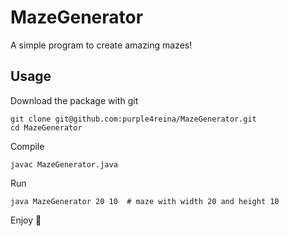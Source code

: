 # MazeGenerator
A simple program to create amazing mazes!

## Usage
Download the package with git

    git clone git@github.com:purple4reina/MazeGenerator.git
    cd MazeGenerator

Compile

    javac MazeGenerator.java

Run

    java MazeGenerator 20 10  # maze with width 20 and height 10

Enjoy :clap:

